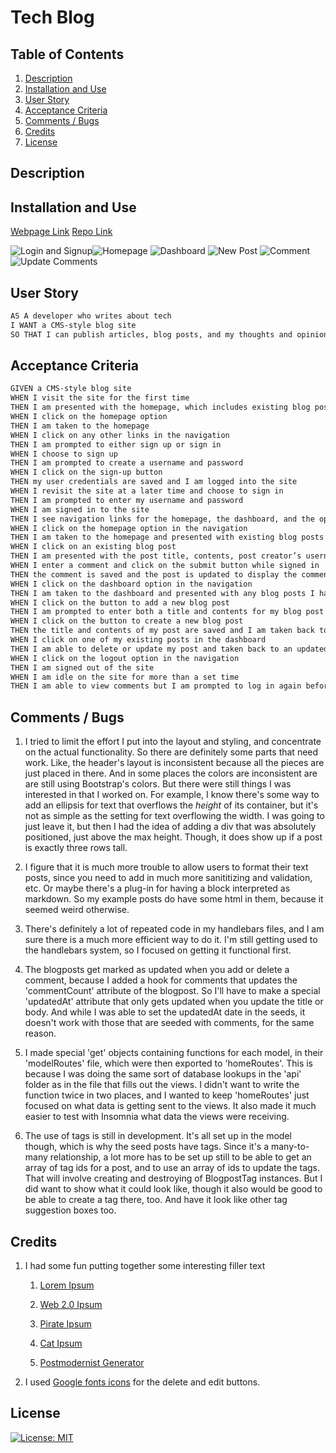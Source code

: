 # Tech Blog

## Table of Contents

1. [Description](#description)
2. [Installation and Use](#installation-and-use)
3. [User Story](#user-story)
3. [Acceptance Criteria](#acceptance-criteria)
3. [Comments / Bugs](#comments-bugs)
3. [Credits](#credits)
4. [License](#license)

## Description


## Installation and Use

[Webpage Link](https://tech-blog-072023-2817de97af34.herokuapp.com/)
[Repo Link](https://github.com/benjstorlie/tech-blog)


![Login and Signup](./assets/sm-Screenshot-Login-and-Signup.png)![Homepage](./assets/sm-Screenshot-homepage.png)
![Dashboard](./assets/sm-Screenshot-dashboard.png)
![New Post](./assets/sm-Screenshot-newpost.png)
![Comment](./assets/sm-Screenshot-comment.png)
![Update Comments](./assets/sm-Screenshot-update-comment.png)

## User Story

```md
AS A developer who writes about tech
I WANT a CMS-style blog site
SO THAT I can publish articles, blog posts, and my thoughts and opinions
```

## Acceptance Criteria

```md
GIVEN a CMS-style blog site
WHEN I visit the site for the first time
THEN I am presented with the homepage, which includes existing blog posts if any have been posted; navigation links for the homepage and the dashboard; and the option to log in
WHEN I click on the homepage option
THEN I am taken to the homepage
WHEN I click on any other links in the navigation
THEN I am prompted to either sign up or sign in
WHEN I choose to sign up
THEN I am prompted to create a username and password
WHEN I click on the sign-up button
THEN my user credentials are saved and I am logged into the site
WHEN I revisit the site at a later time and choose to sign in
THEN I am prompted to enter my username and password
WHEN I am signed in to the site
THEN I see navigation links for the homepage, the dashboard, and the option to log out
WHEN I click on the homepage option in the navigation
THEN I am taken to the homepage and presented with existing blog posts that include the post title and the date created
WHEN I click on an existing blog post
THEN I am presented with the post title, contents, post creator’s username, and date created for that post and have the option to leave a comment
WHEN I enter a comment and click on the submit button while signed in
THEN the comment is saved and the post is updated to display the comment, the comment creator’s username, and the date created
WHEN I click on the dashboard option in the navigation
THEN I am taken to the dashboard and presented with any blog posts I have already created and the option to add a new blog post
WHEN I click on the button to add a new blog post
THEN I am prompted to enter both a title and contents for my blog post
WHEN I click on the button to create a new blog post
THEN the title and contents of my post are saved and I am taken back to an updated dashboard with my new blog post
WHEN I click on one of my existing posts in the dashboard
THEN I am able to delete or update my post and taken back to an updated dashboard
WHEN I click on the logout option in the navigation
THEN I am signed out of the site
WHEN I am idle on the site for more than a set time
THEN I am able to view comments but I am prompted to log in again before I can add, update, or delete comments
```

## Comments / Bugs

1. I tried to limit the effort I put into the layout and styling, and concentrate on the actual functionality.  So there are definitely some parts that need work.  Like, the header's layout is inconsistent because all the pieces are just placed in there.  And in some places the colors are inconsistent are are still using Bootstrap's colors.  But there were still things I was interested in that I worked on.  For example, I know there's some way to add an ellipsis for text that overflows the *height* of its container, but it's not as simple as the setting for text overflowing the width.  I was going to just leave it, but then I had the idea of adding a div that was absolutely positioned, just above the max height.  Though, it does show up if a post is exactly three rows tall.

2. I figure that it is much more trouble to allow users to format their text posts, since you need to add in much more sanititizing and validation, etc.  Or maybe there's a plug-in for having a block interpreted as markdown.  So my example posts do have some html in them, because it seemed weird otherwise.

3. There's definitely a lot of repeated code in my handlebars files, and I am sure there is a much more efficient way to do it.  I'm still getting used to the handlebars system, so I focused on getting it functional first.

4. The blogposts get marked as updated when you add or delete a comment, because I added a hook for comments that updates the 'commentCount' attribute of the blogpost.  So I'll have to make a special 'updatedAt' attribute that only gets updated when you update the title or body.  And while I was able to set the updatedAt date in the seeds, it doesn't work with those that are seeded with comments, for the same reason.

5. I made special 'get' objects containing functions for each model, in their 'modelRoutes' file, which were then exported to 'homeRoutes'.  This is because I was doing the same sort of database lookups in the 'api' folder as in the file that fills out the views.  I didn't want to write the function twice in two places, and I wanted to keep 'homeRoutes' just focused on what data is getting sent to the views.  It also made it much easier to test with Insomnia what data the views were receiving.

6. The use of tags is still in development.  It's all set up in the model though, which is why the seed posts have tags.  Since it's a many-to-many relationship, a lot more has to be set up still to be able to get an array of tag ids for a post, and to use an array of ids to update the tags.  That will involve creating and destroying of BlogpostTag instances.  But I did want to show what it could look like, though it also would be good to be able to create a tag there, too.  And have it look like other tag suggestion boxes too.

## Credits

1. I had some fun putting together some interesting filler text 

    1. [Lorem Ipsum](https://loremipsum.io/) 

    1. [Web 2.0 Ipsum](https://web20ipsum.com/)

    2. [Pirate Ipsum](https://pirateipsum.me/)

    4. [Cat Ipsum](https://www.catipsum.com/)

    5. [Postmodernist Generator](https://www.elsewhere.org/pomo/) 

2. I used [Google fonts icons](https://fonts.google.com/icons) for the delete and edit buttons. 

## License 

[![License: MIT](https://img.shields.io/badge/License-MIT-yellow.svg)](https://opensource.org/licenses/MIT)
